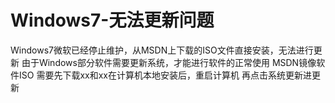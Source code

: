 # Windows7-无法更新问题
Windows7微软已经停止维护，从MSDN上下载的ISO文件直接安装，无法进行更新
由于Windows部分软件需要更新系统，才能进行软件的正常使用
MSDN镜像软件ISO
需要先下载xx和xx在计算机本地安装后，重启计算机
再点击系统更新进更新
